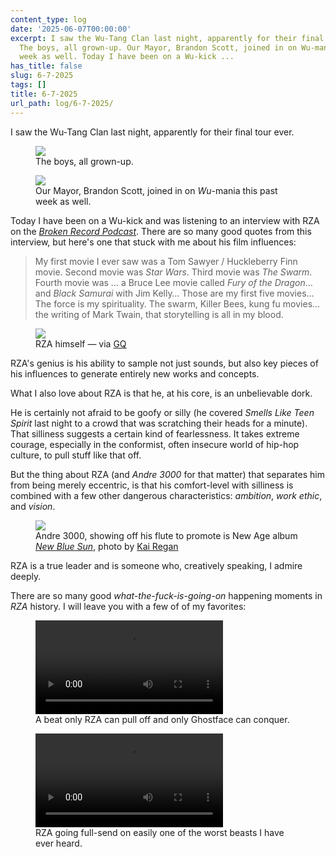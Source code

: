 ```yaml
---
content_type: log
date: '2025-06-07T00:00:00'
excerpt: I saw the Wu-Tang Clan last night, apparently for their final tour ever.
  The boys, all grown-up. Our Mayor, Brandon Scott, joined in on Wu-mania this past
  week as well. Today I have been on a Wu-kick ...
has_title: false
slug: 6-7-2025
tags: []
title: 6-7-2025
url_path: log/6-7-2025/
---
```


I saw the Wu-Tang Clan last night, apparently for their final tour ever.

<figure class="content-figure">
<img src="https://mp1ewwuojwmnpxpy.public.blob.vercel-storage.com/image_1750948644707-UJKfeiy2Lkm4FmZ9uApT526q5GBdgh.webp" width="auto" class=" ba b--light-gray bw2 br2 ib">
<figcaption class="f6 gray tl">The boys, all grown-up.</figcaption>
</figure>
<figure class="content-figure">
<img src="https://mp1ewwuojwmnpxpy.public.blob.vercel-storage.com/image_1750948722379-B4rbt9XrmwgMhqjljVD2WoiQXmWvTg.webp" width="auto" class="ib ba b--light-gray bw2 br2">
<figcaption class="f6 gray tl">Our Mayor, Brandon Scott, joined in on <em>Wu</em>-mania this past week as well.</figcaption>
</figure>

Today I have been on a Wu-kick and was listening to an interview with RZA on the [_Broken Record Podcast_](https://youtu.be/4FMDknbnKMg). There are so many good quotes from this interview, but here's one that stuck with me about his film influences:

> My first movie I ever saw was a Tom Sawyer / Huckleberry Finn movie. Second movie was _Star Wars_. Third movie was _The Swarm_. Fourth movie was … a Bruce Lee movie called _Fury of the Dragon_… and _Black Samurai_ with Jim Kelly… Those are my first five movies… The force is my spirituality. The swarm, Killer Bees, kung fu movies… the writing of Mark Twain, that storytelling is all in my blood.

<figure class="content-figure">
<img src="https://mp1ewwuojwmnpxpy.public.blob.vercel-storage.com/image_1750948241151-plScetevxIuYxMSmUH3rqUPu8nZogm.webp" width="auto" class="ba b--light-gray bw2 br2">
<figcaption class="f6 gray tl">RZA himself — via <a href="https://www.gq.com/story/the-real-life-diet-rza">GQ</a></figcaption>
</figure>

RZA's genius is his ability to sample not just sounds, but also key pieces of his influences to generate entirely new works and concepts.

What I also love about RZA is that he, at his core, is an unbelievable dork.

He is certainly not afraid to be goofy or silly (he covered _Smells Like Teen Spirit_ last night to a crowd that was scratching their heads for a minute). That silliness suggests a certain kind of fearlessness. It takes extreme courage, especially in the conformist, often insecure world of hip-hop culture, to pull stuff like that off.

But the thing about RZA (and _Andre 3000_ for that matter) that separates him from being merely eccentric, is that his comfort-level with silliness is combined with a few other dangerous characteristics: _ambition_, _work ethic_, and _vision_.

<figure class="content-figure">
<img src="https://mp1ewwuojwmnpxpy.public.blob.vercel-storage.com/image_1750948350828-7XRWKV28HoIDEysGfRLV7QtrBFS7xy.webp" width="auto" class="ba b--light-gray bw2 br2">
<figcaption class="f6 gray tl">Andre 3000, showing off his flute to promote is New Age album <a href="https://www.youtube.com/watch?v=vRxGdKIuO20"><em>New Blue Sun</em></a>, photo by <a href="https://kairegan.com/">Kai Regan</a></figcaption>
</figure>

RZA is a true leader and is someone who, creatively speaking, I admire deeply.

There are so many good <em>what-the-fuck-is-going-on</em> happening moments in _RZA_ history. I will leave you with a few of of my favorites:

<figure class="content-figure">
<video src="https://mp1ewwuojwmnpxpy.public.blob.vercel-storage.com/media_1750947999847-O6XIN4blOLm6hbyEf7V4TcMpJu0VSz.mp4" width="auto" controls></video>
<figcaption class="f6 gray tl">A beat only RZA can pull off and only Ghostface can conquer.</figcaption>
</figure>
<figure class="content-figure">
<video src="https://mp1ewwuojwmnpxpy.public.blob.vercel-storage.com/media_1750948095787-ucMBtbEKfFKdZajumTOw9y4TdA4EJh.mp4" width="auto" controls></video>
<figcaption class="f6 gray tl">RZA going full-send on easily one of the worst beasts I have ever heard.</figcaption>
</figure>